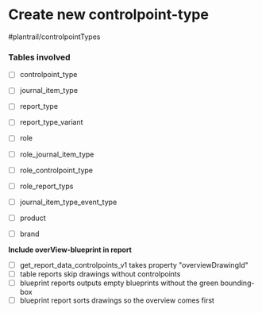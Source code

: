# Create new controlpoint-type

#plantrail/controlpointTypes

### Tables involved
- [ ] controlpoint_type
- [ ] journal_item_type
- [ ] report_type
- [ ] report_type_variant
- [ ] role
- [ ] role_journal_item_type
- [ ] role_controlpoint_type
- [ ] role_report_typs
- [ ] journal_item_type_event_type
- [ ] product
- [ ] brand



**Include overView-blueprint in report**
- [ ] get_report_data_controlpoints_v1 takes property "overviewDrawingId"
- [ ] table reports skip drawings without controlpoints
- [ ] blueprint reports outputs empty blueprints without the green bounding-box
- [ ] blueprint report sorts drawings so the overview comes first